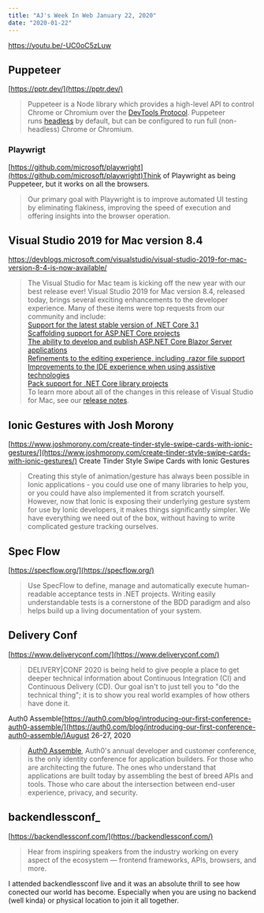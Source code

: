 ```yaml
---
title: "AJ's Week In Web January 22, 2020"
date: "2020-01-22"
---
```


https://youtu.be/-UC0oC5zLuw

## Puppeteer[](https://codingcat.dev/blog/aj-s-week-in-web-january-22-2020#puppeteer)

[](https://pptr.dev/)[https://pptr.dev/](https://pptr.dev/)

> Puppeteer is a Node library which provides a high-level API to control Chrome or Chromium over the [DevTools Protocol](https://chromedevtools.github.io/devtools-protocol/). Puppeteer runs [headless](https://developers.google.com/web/updates/2017/04/headless-chrome) by default, but can be configured to run full (non-headless) Chrome or Chromium.

### Playwrigt[](https://codingcat.dev/blog/aj-s-week-in-web-january-22-2020#playwrigt)

[https://github.com/microsoft/playwright](https://github.com/microsoft/playwright)Think of Playwright as being Puppeteer, but it works on all the browsers.

> Our primary goal with Playwright is to improve automated UI testing by eliminating flakiness, improving the speed of execution and offering insights into the browser operation.

## Visual Studio 2019 for Mac version 8.4[](https://codingcat.dev/blog/aj-s-week-in-web-january-22-2020#visual-studio-2019-for-mac-version-84)

https://devblogs.microsoft.com/visualstudio/visual-studio-2019-for-mac-version-8-4-is-now-available/

> The Visual Studio for Mac team is kicking off the new year with our best release ever! Visual Studio 2019 for Mac version 8.4, released today, brings several exciting enhancements to the developer experience. Many of these items were top requests from our community and include:  
> [Support for the latest stable version of .NET Core 3.1](https://devblogs.microsoft.com/visualstudio/visual-studio-2019-for-mac-version-8-4-is-now-available/#netcore31)  
> [Scaffolding support for ASP.NET Core projects](https://devblogs.microsoft.com/visualstudio/visual-studio-2019-for-mac-version-8-4-is-now-available/#scaffolding)  
> [The ability to develop and publish ASP.NET Core Blazor Server applications](https://devblogs.microsoft.com/visualstudio/visual-studio-2019-for-mac-version-8-4-is-now-available/#blazor)  
> [Refinements to the editing experience, including .razor file support](https://devblogs.microsoft.com/visualstudio/visual-studio-2019-for-mac-version-8-4-is-now-available/#editor-refinements)  
> [Improvements to the IDE experience when using assistive technologies](https://devblogs.microsoft.com/visualstudio/visual-studio-2019-for-mac-version-8-4-is-now-available/#assistive-technology)  
> [Pack support for .NET Core library projects](https://devblogs.microsoft.com/visualstudio/visual-studio-2019-for-mac-version-8-4-is-now-available/#pack-support)  
> To learn more about all of the changes in this release of Visual Studio for Mac, see our [release notes](https://docs.microsoft.com/visualstudio/releasenotes/vs2019-mac-relnotes).

## Ionic Gestures with Josh Morony[](https://codingcat.dev/blog/aj-s-week-in-web-january-22-2020#ionic-gestures-with-josh-morony)

[https://www.joshmorony.com/create-tinder-style-swipe-cards-with-ionic-gestures/](https://www.joshmorony.com/create-tinder-style-swipe-cards-with-ionic-gestures/) Create Tinder Style Swipe Cards with Ionic Gestures

> Creating this style of animation/gesture has always been possible in Ionic applications - you could use one of many libraries to help you, or you could have also implemented it from scratch yourself. However, now that Ionic is exposing their underlying gesture system for use by Ionic developers, it makes things significantly simpler. We have everything we need out of the box, without having to write complicated gesture tracking ourselves.

## Spec Flow[](https://codingcat.dev/blog/aj-s-week-in-web-january-22-2020#spec-flow)

[https://specflow.org/](https://specflow.org/)

> Use SpecFlow to define, manage and automatically execute human-readable acceptance tests in .NET projects. Writing easily understandable tests is a cornerstone of the BDD paradigm and also helps build up a living documentation of your system.

## Delivery Conf[](https://codingcat.dev/blog/aj-s-week-in-web-january-22-2020#delivery-conf)

[https://www.deliveryconf.com/](https://www.deliveryconf.com/)

> DELIVERY|CONF 2020 is being held to give people a place to get deeper technical information about Continuous Integration (CI) and Continuous Delivery (CD). Our goal isn't to just tell you to "do the technical thing"; it is to show you real world examples of how others have done it.

Auth0 Assemble[https://auth0.com/blog/introducing-our-first-conference-auth0-assemble/](https://auth0.com/blog/introducing-our-first-conference-auth0-assemble/)August 26-27, 2020

> [Auth0 Assemble](https://assemble.auth0.com/?utm_source=ASM_Blog&utm_medium=sc&utm_campaign=ASM_WebTraffic), Auth0's annual developer and customer conference, is the only identity conference for application builders. For those who are architecting the future. The ones who understand that applications are built today by assembling the best of breed APIs and tools. Those who care about the intersection between end-user experience, privacy, and security.

## backendlessconf\_[](https://codingcat.dev/blog/aj-s-week-in-web-january-22-2020#backendlessconf_)

[https://backendlessconf.com/](https://backendlessconf.com/)

> Hear from inspiring speakers from the industry working on every aspect of the ecosystem — frontend frameworks, APIs, browsers, and more.

I attended backendlessconf live and it was an absolute thrill to see how conected our world has become. Especially when you are using no backend (well kinda) or physical location to join it all together.
